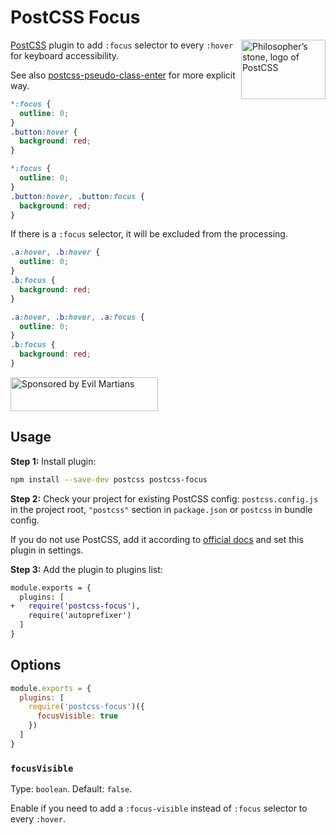 # PostCSS Focus

<img align="right" width="135" height="95"
     title="Philosopher’s stone, logo of PostCSS"
     src="https://postcss.org/logo-leftp.svg">

[PostCSS] plugin to add `:focus` selector to every `:hover`
for keyboard accessibility.

See also [postcss-pseudo-class-enter] for more explicit way.

[postcss-pseudo-class-enter]: https://github.com/jonathantneal/postcss-pseudo-class-enter
[PostCSS]:                    https://github.com/postcss/postcss

```css
*:focus {
  outline: 0;
}
.button:hover {
  background: red;
}
```

```css
*:focus {
  outline: 0;
}
.button:hover, .button:focus {
  background: red;
}
```

If there is a `:focus` selector, it will be excluded from the processing.

```css
.a:hover, .b:hover {
  outline: 0;
}
.b:focus {
  background: red;
}
```

```css
.a:hover, .b:hover, .a:focus {
  outline: 0;
}
.b:focus {
  background: red;
}
```

<a href="https://evilmartians.com/?utm_source=postcss-focus">
  <img src="https://evilmartians.com/badges/sponsored-by-evil-martians.svg"
       alt="Sponsored by Evil Martians" width="236" height="54">
</a>

## Usage

**Step 1:** Install plugin:

```sh
npm install --save-dev postcss postcss-focus
```

**Step 2:** Check your project for existing PostCSS config: `postcss.config.js`
in the project root, `"postcss"` section in `package.json`
or `postcss` in bundle config.

If you do not use PostCSS, add it according to [official docs]
and set this plugin in settings.

**Step 3:** Add the plugin to plugins list:

```diff
module.exports = {
  plugins: [
+   require('postcss-focus'),
    require('autoprefixer')
  ]
}
```

## Options

```js
module.exports = {
  plugins: [
    require('postcss-focus')({
      focusVisible: true
    })
  ]
}
```

### `focusVisible`

Type: `boolean`. Default: `false`.

Enable if you need to add a `:focus-visible` instead of `:focus` selector
to every `:hover`.

[official docs]: https://github.com/postcss/postcss#usage
